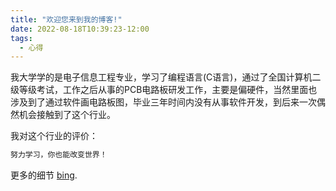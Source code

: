 ```yaml
---
title: "欢迎您来到我的博客!"
date: 2022-08-18T10:39:23-12:00
tags:
  - 心得
---
```


我大学学的是电子信息工程专业，学习了编程语言(C语言)，通过了全国计算机二级等级考试，工作之后从事的PCB电路板研发工作，主要是偏硬件，当然里面也涉及到了通过软件画电路板图，毕业三年时间内没有从事软件开发，到后来一次偶然机会接触到了这个行业。

我对这个行业的评价：

```ruby
努力学习，你也能改变世界！
```

更多的细节 [bing][bing-url].

[bing-url]: https://cn.bing.com/

